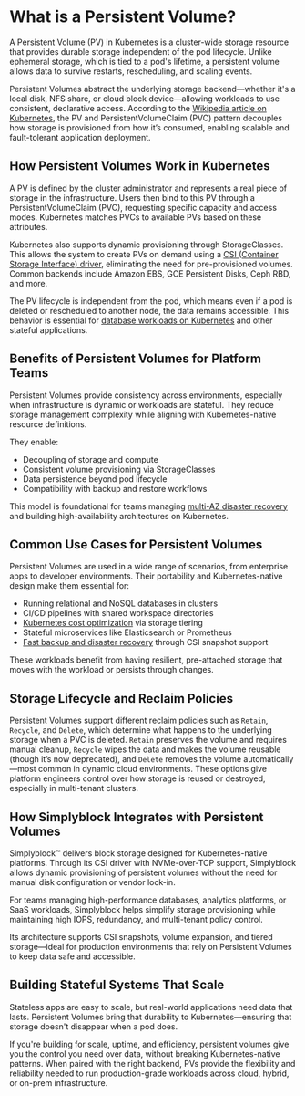 # What is a Persistent Volume?

A Persistent Volume (PV) in Kubernetes is a cluster-wide storage resource that provides durable storage independent of the pod lifecycle. Unlike ephemeral storage, which is tied to a pod's lifetime, a persistent volume allows data to survive restarts, rescheduling, and scaling events.

Persistent Volumes abstract the underlying storage backend—whether it's a local disk, NFS share, or cloud block device—allowing workloads to use consistent, declarative access. According to the [Wikipedia article on Kubernetes](https://en.wikipedia.org/wiki/Kubernetes), the PV and PersistentVolumeClaim (PVC) pattern decouples how storage is provisioned from how it’s consumed, enabling scalable and fault-tolerant application deployment.

## How Persistent Volumes Work in Kubernetes

A PV is defined by the cluster administrator and represents a real piece of storage in the infrastructure. Users then bind to this PV through a PersistentVolumeClaim (PVC), requesting specific capacity and access modes. Kubernetes matches PVCs to available PVs based on these attributes.

Kubernetes also supports dynamic provisioning through StorageClasses. This allows the system to create PVs on demand using a [CSI (Container Storage Interface) driver](https://kubernetes.io/docs/concepts/storage/persistent-volumes/), eliminating the need for pre-provisioned volumes. Common backends include Amazon EBS, GCE Persistent Disks, Ceph RBD, and more.

The PV lifecycle is independent from the pod, which means even if a pod is deleted or rescheduled to another node, the data remains accessible. This behavior is essential for [database workloads on Kubernetes](https://www.simplyblock.io/use-cases/database-on-kubernetes/) and other stateful applications.

## Benefits of Persistent Volumes for Platform Teams

Persistent Volumes provide consistency across environments, especially when infrastructure is dynamic or workloads are stateful. They reduce storage management complexity while aligning with Kubernetes-native resource definitions.

They enable:

- Decoupling of storage and compute
- Consistent volume provisioning via StorageClasses
- Data persistence beyond pod lifecycle
- Compatibility with backup and restore workflows

This model is foundational for teams managing [multi-AZ disaster recovery](https://www.simplyblock.io/use-cases/multi-availability-zone-disaster-recovery/) and building high-availability architectures on Kubernetes.

## Common Use Cases for Persistent Volumes

Persistent Volumes are used in a wide range of scenarios, from enterprise apps to developer environments. Their portability and Kubernetes-native design make them essential for:

- Running relational and NoSQL databases in clusters  
- CI/CD pipelines with shared workspace directories  
- [Kubernetes cost optimization](https://www.simplyblock.io/use-cases/optimizing-kubernetes-costs/) via storage tiering  
- Stateful microservices like Elasticsearch or Prometheus  
- [Fast backup and disaster recovery](https://www.simplyblock.io/use-cases/fast-backups-and-disaster-recovery/) through CSI snapshot support

These workloads benefit from having resilient, pre-attached storage that moves with the workload or persists through changes.

## Storage Lifecycle and Reclaim Policies

Persistent Volumes support different reclaim policies such as `Retain`, `Recycle`, and `Delete`, which determine what happens to the underlying storage when a PVC is deleted. `Retain` preserves the volume and requires manual cleanup, `Recycle` wipes the data and makes the volume reusable (though it’s now deprecated), and `Delete` removes the volume automatically—most common in dynamic cloud environments. These options give platform engineers control over how storage is reused or destroyed, especially in multi-tenant clusters.

## How Simplyblock Integrates with Persistent Volumes

Simplyblock™ delivers block storage designed for Kubernetes-native platforms. Through its CSI driver with NVMe-over-TCP support, Simplyblock allows dynamic provisioning of persistent volumes without the need for manual disk configuration or vendor lock-in.

For teams managing high-performance databases, analytics platforms, or SaaS workloads, Simplyblock helps simplify storage provisioning while maintaining high IOPS, redundancy, and multi-tenant policy control.

Its architecture supports CSI snapshots, volume expansion, and tiered storage—ideal for production environments that rely on Persistent Volumes to keep data safe and accessible.

## Building Stateful Systems That Scale

Stateless apps are easy to scale, but real-world applications need data that lasts. Persistent Volumes bring that durability to Kubernetes—ensuring that storage doesn't disappear when a pod does.

If you're building for scale, uptime, and efficiency, persistent volumes give you the control you need over data, without breaking Kubernetes-native patterns. When paired with the right backend, PVs provide the flexibility and reliability needed to run production-grade workloads across cloud, hybrid, or on-prem infrastructure.
